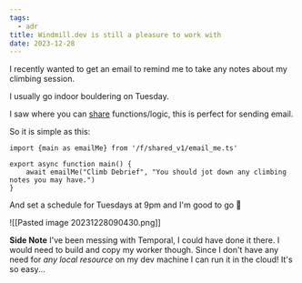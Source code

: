 ```yaml
---
tags:
  - adr
title: Windmill.dev is still a pleasure to work with
date: 2023-12-28
---
```

I recently wanted to get an email to remind me to take any notes about my climbing session.

I usually go indoor bouldering on Tuesday. 

I saw where you can [share](https://www.windmill.dev/docs/advanced/sharing_common_logic#deno-or-bun-relative-imports-for-sharing-common-logic) functions/logic, this is perfect for sending email.

So it is simple as this:
```
import {main as emailMe} from '/f/shared_v1/email_me.ts'

export async function main() {
	await emailMe("Climb Debrief", "You should jot down any climbing notes you may have.")
}
```

And set a schedule for Tuesdays at 9pm and I'm good to go 🎉

![[Pasted image 20231228090430.png]]

**Side Note**
I've been messing with Temporal, I could have done it there. I would need to build and copy my worker though. Since I don't have any need for *any local resource* on my dev machine I can run it in the cloud! It's so easy...